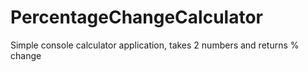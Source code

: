 # PercentageChangeCalculator
Simple console calculator application, takes 2 numbers and returns % change
